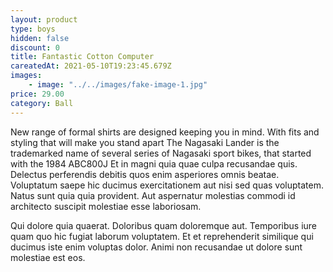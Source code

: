 ```yaml
---
layout: product
type: boys
hidden: false
discount: 0
title: Fantastic Cotton Computer
careatedAt: 2021-05-10T19:23:45.679Z
images:
    - image: "../../images/fake-image-1.jpg"
price: 29.00
category: Ball
---
```

New range of formal shirts are designed keeping you in mind. With fits and styling that will make you stand apart
The Nagasaki Lander is the trademarked name of several series of Nagasaki sport bikes, that started with the 1984 ABC800J
Et in magni quia quae culpa recusandae quis. Delectus perferendis debitis quos enim asperiores omnis beatae. Voluptatum saepe hic ducimus exercitationem aut nisi sed quas voluptatem. Natus sunt quia quia provident. Aut aspernatur molestias commodi id architecto suscipit molestiae esse laboriosam.
 Qui dolore quia quaerat. Doloribus quam doloremque aut. Temporibus iure quam quo hic fugiat laborum voluptatem. Et et reprehenderit similique qui ducimus iste enim voluptas dolor. Animi non recusandae ut dolore sunt molestiae est eos.
